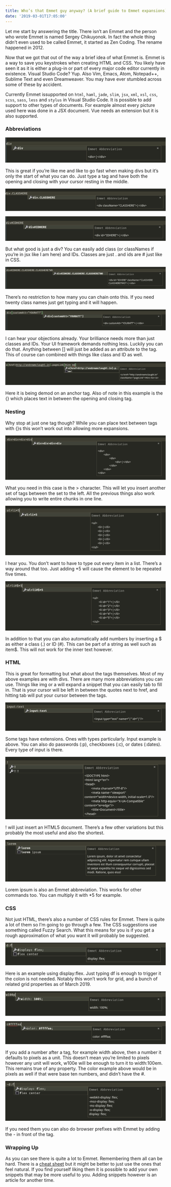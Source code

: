 ```yaml
---
title: Who’s that Emmet guy anyway? (A brief guide to Emmet expansions)
date: '2019-03-01T17:05:00'
---
```

Let me start by answering the title. There isn’t an Emmet and the person who wrote Emmet is named Sergey Chikuyonok. In fact the whole thing didn’t even used to be called Emmet, it started as Zen Coding. The rename happened in 2012.

Now that we got that out of the way a brief idea of what Emmet is. Emmet is a way to save you keystrokes when creating HTML and CSS. You likely have seen it as it is either a plug-in or part of every major code editor currently in existence. Visual Studio Code? Yup. Also Vim, Emacs, Atom, Notepad++, Sublime Text and even Dreamweaver. You may have ever stumbled across some of these by accident.

Currently Emmet issupported on `html`, `haml`, `jade`, `slim`, `jsx`, `xml`, `xsl`, `css`, `scss`, `sass`, `less` and `stylus` in Visual Studio Code. It is possible to add support to other types of documents. For example almost every picture used here was done in a JSX document. Vue needs an extension but it is also supported.

### Abbreviations

![](./images/1*Op1jwU27Ip1ZvCf3Q01rXA.jpeg)

This is great if you’re like me and like to go fast when making divs but it’s only the start of what you can do. Just type a tag and have both the opening and closing with your cursor resting in the middle.

![](./images/1*o_bnG020pzACKdZ4qQ1DHA.png)

![](./images/1*Y53_MknMj_PUF4ezHRIfLA.png)

But what good is just a div? You can easily add class (or classNames if you’re in jsx like I am here) and IDs. Classes are just . and ids are # just like in CSS.

![](./images/1*a8ZIuVY6xyxv7D7RjPCR-A.png)

There’s no restriction to how many you can chain onto this. If you need twenty class names just get typing and it will happen.

![](./images/1*fOUZQJU12VJ-xhMiRvfD3g.png)

I can hear your objections already. Your brilliance needs more than just classes and IDs. Your UI framework demands nothing less. Luckily you can do that. Anything between [] will just be added as an attribute to the tag. This of course can combined with things like class and ID as well.

![](./images/1*Jzw_c_cUZ9xTqP9D9ayX3Q.png)

Here it is being demod on an anchor tag. Also of note in this example is the {} which places text in between the opening and closing tag.

### Nesting

Why stop at just one tag though? While you can place text between tags with {}s this won’t work out into allowing more expansions.

![](./images/1*egL_okRXWtJR2Pc5bjM3Ag.png)

What you need in this case is the &gt; character. This will let you insert another set of tags between the set to the left. All the previous things also work allowing you to write entire chunks in one line.

![](./images/1*BFl_gBDFNsfz09ClE2s3lQ.png)

I hear you. You don’t want to have to type out every item in a list. There’s a way around that too. Just adding *5 will cause the element to be repeated five times.

![](./images/1*G183spJ0U24xzcXZ1W74PQ.png)

In addition to that you can also automatically add numbers by inserting a $ as either a class (.) or ID (#). This can be part of a string as well such as item$. This will not work for the inner text however.

### HTML

This is great for formatting but what about the tags themselves. Most of my above examples are with divs. There are many more abbreviations you can use. Things like img or a will expand a snippet that you can easily tab to fill in. That is your cursor will be left in between the quotes next to href, and hitting tab will put your cursor between the tags.

![](./images/1*XuBCGLKXqL8Z30u_-f6lMQ.png)

Some tags have extensions. Ones with types particularly. Input example is above. You can also do passwords (:p), checkboxes (:c), or dates (:dates). Every type of input is there.

![](./images/1*6F6sFrDHXxv5M3nW66Iaew.png)

! will just insert an HTML5 document. There’s a few other variations but this probably the most useful and also the shortest.

![](./images/1*oDDt_xXx9xhWz1WRqDTxjg.png)

Lorem ipsum is also an Emmet abbreviation. This works for other commands too. You can multiply it with *5 for example.

### CSS

Not just HTML, there’s also a number of CSS rules for Emmet. There is quite a lot of them so I’m going to go through a few. The CSS suggestions use something called Fuzzy Search. What this means for you is if you get a rough approximation of what you want it will probably be suggested.

![](./images/1*pqkeobC5JJKbGBejBUz7-A.png)

Here is an example using display:flex. Just typing df is enough to trigger it the colon is not needed. Notably this won’t work for grid, and a bunch of related grid properties as of March 2019.

![](./images/1*S_OwDfMbp9qepOeXswgYvg.png)

![](./images/1*TmbIIu0t7Wi5s07uQY70Vg.png)

If you add a number after a tag, for example width above, then a number it defaults to pixels as a unit. This doesn’t mean you’re limited to pixels however any unit will work, w100e will be enough to turn it to width:100em. This remains true of any property. The color example above would be in pixels as well if that were base ten numbers, and didn’t have the #.

![](./images/1*TNxReQj9-hwjL2ScntnLMQ.png)

If you need them you can also do browser prefixes with Emmet by adding the - in front of the tag.

### Wrapping Up

As you can see there is quite a lot to Emmet. Remembering them all can be hard. There is a [cheat sheet](https://docs.emmet.io/cheat-sheet/) but it might be better to just use the ones that feel natural. If you find yourself liking them it is possible to add your own snippets that may be more useful to you. Adding snippets however is an article for another time.
